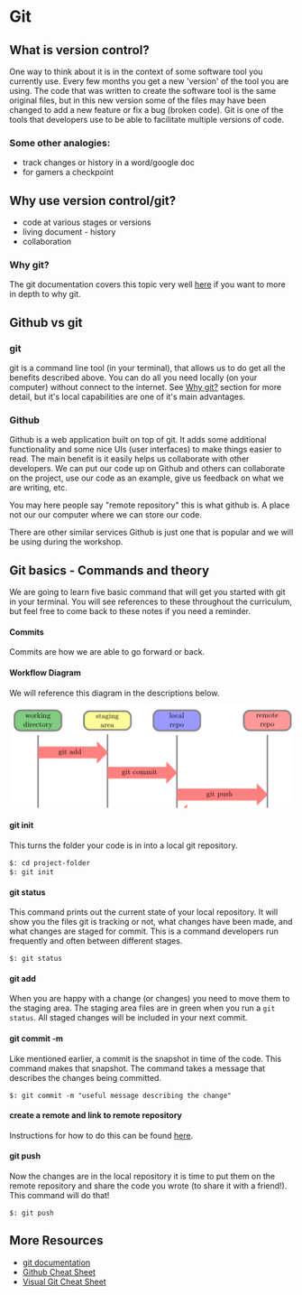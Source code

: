 # Git

## What is version control?
One way to think about it is in the context of some software tool you currently use. Every few months you get a new 'version' of the tool you are using. The code that was written to create the software tool is the same original files, but in this new version some of the files may have been changed to add a new feature or fix a bug (broken code). Git is one of the tools that developers use to be able to facilitate multiple versions of code.

### Some other analogies:

- track changes or history in a word/google doc
- for gamers a checkpoint 

## Why use version control/git?
- code at various stages or versions
- living document - history
- collaboration

### Why git?
The git documentation covers this topic very well [here](https://git-scm.com/about) if you want to more in depth to why git.

## Github vs git
### git
git is a command line tool (in your terminal), that allows us to do get all the benefits described above. You can do all you need locally (on your computer) without connect to the internet. See [Why git?](#why-git) section for more detail, but it's local capabilities are one of it's main advantages. 

### Github
Github is a web application built on top of git. It adds some additional functionality and some nice UIs (user interfaces) to make things easier to read. The main benefit is it easily helps us collaborate with other developers. We can put our code up on Github and others can collaborate on the project, use our code as an example, give us feedback on what we are writing, etc.

You may here people say "remote repository" this is what github is. A place not our our computer where we can store our code. 

There are other similar services Github is just one that is popular and we will be using during the workshop.

## Git basics - Commands and theory
We are going to learn five basic command that will get you started with git in your terminal. You will see references to these throughout the curriculum, but feel free to come back to these notes if you need a reminder.

#### Commits
Commits are how we are able to go forward or back.

#### Workflow Diagram
We will reference this diagram in the descriptions below.

![git workflow diagram](imgs/git-workflow.png)

#### git init
This turns the folder your code is in into a local git repository.

```
$: cd project-folder
$: git init
```
#### git status
This command prints out the current state of your local repository. It will show you the files git is tracking or not, what changes have been made, and what changes are staged for commit. This is a command developers run frequently and often between different stages.
 
```
$: git status
```
#### git add
When you are happy with a change (or changes) you need to move them to the staging area. The staging area files are in green when you run a ```git status```. All staged changes will be included in your next commit.

#### git commit -m 
Like mentioned earlier, a commit is the snapshot in time of the code. This command makes that snapshot. The command takes a message that describes the changes being committed.

```
$: git commit -m "useful message describing the change"
```
#### create a remote and link to remote repository
Instructions for how to do this can be found [here](https://help.github.com/articles/adding-an-existing-project-to-github-using-the-command-line/).

#### git push
Now the changes are in the local repository it is time to put them on the remote repository and share the code you wrote (to share it with a friend!). This command will do that!

```
$: git push
```

## More Resources
- [git documentation](https://git-scm.com/doc)
- [Github Cheat Sheet](https://services.github.com/kit/downloads/github-git-cheat-sheet.pdf)
- [Visual Git Cheat Sheet](http://ndpsoftware.com/git-cheatsheet.html)
